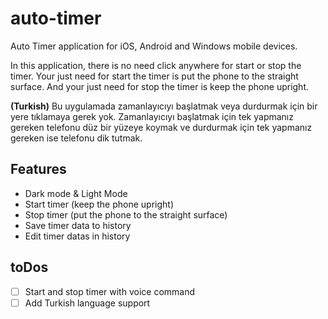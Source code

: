 # auto-timer
Auto Timer application for iOS, Android and Windows mobile devices.

In this application, there is no need click anywhere for start or stop the timer. Your just need for start the timer is put the phone to the straight surface. And your just need for stop the timer is keep the phone upright.

**(Turkish)** Bu uygulamada zamanlayıcıyı başlatmak veya durdurmak için bir yere tıklamaya gerek yok. Zamanlayıcıyı başlatmak için tek yapmanız gereken telefonu düz bir yüzeye koymak ve durdurmak için tek yapmanız gereken ise telefonu dik tutmak.

## Features
* Dark mode & Light Mode
* Start timer (keep the phone upright)
* Stop timer (put the phone to the straight surface)
* Save timer data to history
* Edit timer datas in history

## toDos
- [ ] Start and stop timer with voice command
- [ ] Add Turkish language support
